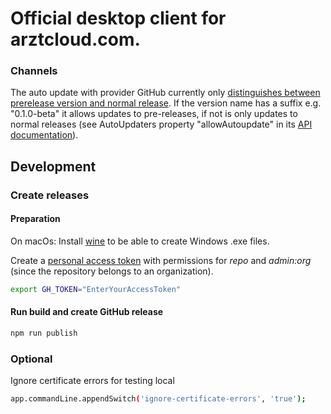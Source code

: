 # Official desktop client for arztcloud.com.

### Channels
The auto update with provider GitHub currently only [distinguishes between prerelease version and normal release](https://github.com/electron-userland/electron-builder/issues/1722).
If the version name has a suffix e.g. "0.1.0-beta" it allows updates to pre-releases, if not is only updates to normal releases (see AutoUpdaters property "allowAutoupdate" in its  [API documentation](https://www.electron.build/auto-update#api)).

## Development

### Create releases
#### Preparation
On macOs: Install [wine](https://www.winehq.org/) to be able to create Windows .exe files.

Create a [personal access token](https://github.com/settings/tokens) with permissions for *repo* and *admin:org* (since the repository belongs to an organization).

```bash
export GH_TOKEN="EnterYourAccessToken"
```
#### Run build and create GitHub release

```bash
npm run publish
```

### Optional
Ignore certificate errors for testing local
```bash
app.commandLine.appendSwitch('ignore-certificate-errors', 'true');
```
